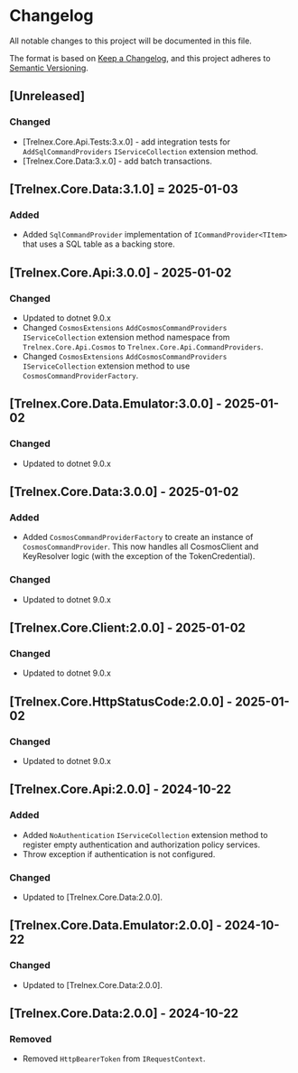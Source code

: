 # Changelog

All notable changes to this project will be documented in this file.

The format is based on [Keep a Changelog](https://keepachangelog.com/en/1.1.0/), and this project adheres to [Semantic Versioning](https://semver.org/spec/v2.0.0.html).

## [Unreleased]

### Changed

- [Trelnex.Core.Api.Tests:3.x.0] - add integration tests for `AddSqlCommandProviders` `IServiceCollection` extension method.
- [Trelnex.Core.Data:3.x.0] - add batch transactions.

## [Trelnex.Core.Data:3.1.0] = 2025-01-03

### Added

- Added `SqlCommandProvider` implementation of `ICommandProvider<TItem>` that uses a SQL table as a backing store.

## [Trelnex.Core.Api:3.0.0] - 2025-01-02

### Changed

- Updated to dotnet 9.0.x
- Changed `CosmosExtensions` `AddCosmosCommandProviders` `IServiceCollection` extension method namespace from `Trelnex.Core.Api.Cosmos` to `Trelnex.Core.Api.CommandProviders`.
- Changed `CosmosExtensions` `AddCosmosCommandProviders` `IServiceCollection` extension method to use `CosmosCommandProviderFactory`.

## [Trelnex.Core.Data.Emulator:3.0.0] - 2025-01-02

### Changed

- Updated to dotnet 9.0.x

## [Trelnex.Core.Data:3.0.0] - 2025-01-02

### Added

- Added `CosmosCommandProviderFactory` to create an instance of `CosmosCommandProvider`. This now handles all CosmosClient and KeyResolver logic (with the exception of the TokenCredential).

### Changed

- Updated to dotnet 9.0.x

## [Trelnex.Core.Client:2.0.0] - 2025-01-02

### Changed

- Updated to dotnet 9.0.x

## [Trelnex.Core.HttpStatusCode:2.0.0] - 2025-01-02

### Changed

- Updated to dotnet 9.0.x

## [Trelnex.Core.Api:2.0.0] - 2024-10-22

### Added

- Added `NoAuthentication` `IServiceCollection` extension method to register empty authentication and authorization policy services.
- Throw exception if authentication is not configured.

### Changed

- Updated to [Trelnex.Core.Data:2.0.0].

## [Trelnex.Core.Data.Emulator:2.0.0] - 2024-10-22

### Changed

- Updated to [Trelnex.Core.Data:2.0.0].

## [Trelnex.Core.Data:2.0.0] - 2024-10-22

### Removed

- Removed `HttpBearerToken` from `IRequestContext`.
